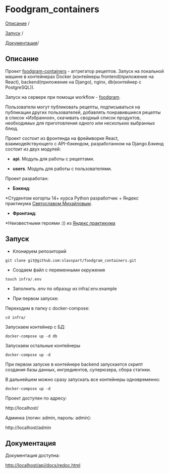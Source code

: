 
# Foodgram_containers

  

[Описание](#описание) /

  

[Запуск](#запуск) /

  

[Документация](#документация)/

  

  

## Описание

  

Проект [foodgram-containers](https://github.com/slavspart/foodgram-containers) - аггрегатор рецептов. Запуск на локальной машине в контейнерах Docker (контейнеры frontend(приложение на React), backend(приложение на Django), nginx, db(контейнер с PostgreSQL)).

  

Запуск на сервере при помощи workflow - [foodgram](https://github.com/slavspart/foodgram-project-react).

  

Пользователи могут публиковать рецепты, подписываться на публикации других пользователей, добавлять понравившиеся рецепты в список «Избранное», скачивать сводный список продуктов, необходимых для приготовления одного или нескольких выбранных блюд.

  

  

Проект состоит из фронтенда на фреймворке React, взаимодействующего с API-бэкендом, разработанном на Django.Бэкенд состоит из двух модулей:

  

-  **api**. Модуль для работы с рецептами.

  

-  **users**. Модуль для работы с пользователями.

  

  

Проект разработан:

  

-  **Бэкенд**:

  

*Cтудентом когорты 14+ курса Python разработчик + Яндекс практикума <a  href="https://github.com/slavspart"  target="_blank">Святославом Михайловым</a>.

  

-  **Фронтэнд**:

  

*Неизвестными героями :)) из <a  href="https://practicum.yandex.ru"  target="_blank">Яндекс практикума</a>

  

  

## Запуск

- Клонируем репозиторий

  

```
git clone git@github.com:slavspart/foodgram_containers.git
```

- Создаем файл c переменными окружения

```
touch infra/.env
```

- Заполнить .env по образцу из infra/.env.example

  

- При первом запуске:

Переходим в папку с docker-compose:
  
``` 
cd infra/
```

Запускаем контейнер с БД:

```
docker-compose up -d db
```

Запускаем остальные контейнеры

```
docker-compose up -d
```

  

При первом запуске в контейнере backend запускается скрипт создания базы данных, ингредиентов, суперюзера, сбора статики.

В дальнейшем можно сразу запускать все контейнеры одновременно:

```
docker-compose up -d
```

Проект доступен по адресу:

http://localhost/

  

Админка (логин: admin, пароль: admin):

http://localhost/admin

  

## Документация

Документация доступна:

<a  href="http://localhost/api/docs/redoc.html"  target="_blank">http://localhost/api/docs/redoc.html</a>
